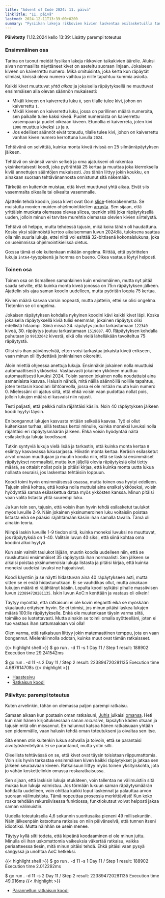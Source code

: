 ```yaml
---
title: "Advent of Code 2024: 11. päivä"
linkTitle: "11. päivä"
lastmod: 2024-12-11T13:39:00+0200
summary: "Fysiikan lakeja rikkovien kivien laskentaa esilasketuilla taulukoilla"
---
```


**Päivitetty** 11.12.2024 kello 13:39: Lisätty parempi toteutus

### Ensimmäinen osa
Tarina on tuonut meidät fysiikan lakeja rikkovien taikakivien äärelle. Aluksi aivan normaalilta näyttäneet kivet on aseteltu suoraan linjaan. Jokaiseen kiveen on kaiverrettu numero. Mikä omituisinta, joka kerta kun räpäytät silmiäsi, kivissä oleva numero vaihtuu ja niille tapahtuu kummia asioita.

Kaikki kivet muuttuvat *yhtä aikaa* ja jokaisella räpäytyksellä ne muuttuvat ensimmäisen alla olevan säännön mukaisesti:

- Mikäli kiveen on kaiverrettu luku `0`, sen tilalle tulee kivi, johon on kaiverrettu `1`.
- Mikäli kiveen on kaiverrettu luku, jossa on parillinen määrä numeroita, sen paikalle tulee kaksi kiveä. Puolet numeroista on kaiverrettu vasempaan ja puolet oikeaan kiveen. Etunollia ei kaiverreta, joten kivi `1000` muuttuu kiveksi `10` ja `0`.
- Jos edelliset säännöt eivät toteudu, tilalle tulee kivi, johon on kaiverrettu vanhan kiven numero kerrottuna luvulla `2024`.

Tehtävänä on selvittää, kuinka monta kiveä rivissä on 25 silmänräpäytyksen jälkeen.

Tehtävä on sinänsä varsin selkeä ja oma ajatukseni oli rakentaa yksinkertaisesti koodi, joka pyörähtää 25 kertaa ja muuttaa joka kierroksella kiviä annettujen sääntöjen mukaisesti. Jos tähän liittyy jokin koukku, en ainakaan suoraan tehtävänannosta onnistunut sitä näkemään.

Tärkeää on kuitenkin muistaa, että kivet muuttuvat yhtä aikaa. Eivät siis vasemmalta oikealle tai oikealta vasemmalle.

Ajattelin tehdä koodin, jossa kivet ovat Go:n [slice](https://go.dev/tour/moretypes/7)-tietorakennetta. Se muistutta monien muiden ohjelmointikielien [arrayta](https://en.wikipedia.org/wiki/Array_(data_structure)). Sen sijaan, että yrittäisin muokata olemassa olevaa slicea, teenkin siitä joka räpäytyksellä uuden, jolloin minun ei tarvitse murehtia olemassa olevien kivien siirtelystä.

Tehtävä oli helppo, mutta tehdessä tajusin, mikä koira tähän oli haudattuna. Koska yksi säännöistä kertoo aikaisemman luvun 2024:llä, tuloksena saattaa olla niin suuria lukuja, ettei niitä voi esittää 32-bittisenä kokonaislukuna, joka on useimmissa ohjelmointikielissä oletus.

Go:ssa tämä ei ole kuitenkaan mikään ongelma. Riittää, että pyörittelen lukuja `int64`-tyyppisenä ja homma on bueno. Oikea vastaus löytyi helposti.

### Toinen osa
Toinen osa on tismalleen samanlainen kuin ensimmäinen, mutta nyt pitää saada selville, että kuinka monta kiveä jonossa on 75:n räpäytyksen jälkeen. Ajattelin siis ajaa saman koodin uudelleen, mutta pyöritän loopia 75 kertaa.

Kivien määrä kasvaa varsin nopeasti, mutta ajattelin, ettei se olisi ongelma. Tietenkin se oli ongelma.

Jokaisen räpäytyksen kohdalla nykyinen koodini kävi kaikki kivet läpi. Koska jokaisella räpäytyksellä kiviä tulisi enemmän, jokainen räpäytys olisi edellistä hitaampi. Siinä missä 24. räpäytys joutui tarkastamaan `122340` kiveä, 30. räpäytys joutuu tarkastamaan `1519087`. 40. Räpäytyksen kohdalla puhutaan jo `99132642` kivestä, eikä olla vielä lähelläkään tavoiteltua 75 räpäytystä.

Olisi siis ihan päivänselvää, etten voisi tarkastaa jokaista kiveä erikseen, vaan minun oli löydettävä jonkinlainen oikoreitti. 

Aloin miettiä ohjeessa anettuja lukuja. Ensinnäkin jokainen nolla muuttuisi automaattisesti ykköseksi. Vastaavasti jokainen ykkönen muuttuu automaattisesti luvuksi 2024. Toisin sanoen jokainen nolla noudattaisi aina samanlaista kaavaa. Halusin nähdä, mitä näillä säännöillä nollille tapahtuu, joten testasin koodiani lähtöarvolla, jossa ei ole mitään muuta kuin numero 0. Mielessäni oli ajatus siitä, että ehkä voisin vaan pudottaa nollat pois, jolloin lukujen määrä ei kasvaisi niin rajusti.

Testi paljasti, että pelkkä nolla räjähtäisi käsiin. Noin 40 räpäytyksen jälkeen koodi hyytyi täysin.

En bongannut lukujen kasvusta mitään selkeää kaavaa. Työ ei ollut kuitenkaan turhaa, sillä testaus kertoi minulle, kuinka moneksi luvuksi nolla räjähtäisi eri räpäytysmäärän jälkeen. Ehkä voisin hyödyntää näitä esilaskettuja lukuja koodissani.

Tutkin syntyviä lukuja vielä lisää ja tarkastin, että kuinka monta kertaa `0` esiintyy kasvavassa lukusarjassa. Hiivatin monta kertaa. Keräsin esilasketut arvot omaan muuttujaan ja muutin koodia niin, että se laskisi ensimmäiset räpäytykset normaalisti, mutta kun jäljellä olevia räpäytyksiä olisi tietty määrä, se ottaisit nollat pois ja pitäisi kirjaa, että kuinka monta uutta lukua nollasta seuraisi, jos laskentaa tehtäisiin loppuun.

Koodi toimi hyvin ensimmäisessä osassa, mutta toinen osa hyytyi edelleen. Tajusin siinä kohtaa, että koska nolla muttuisi aina ensiksi ykköseksi, voisin hyödyntää samaa esilaskettua dataa myös ykkösten kanssa. Minun pitäisi vaan valita listasta yhtä suurempi luku.

Ja kun tein sen, tajusin, että voisin ihan hyvin tehdä esilasketut taulukot myös luvuille 2-9. Näin jokainen yksinumeroinen luku voitaisiin poistaa listasta eikä se pääsisi räjähtämään käsiin ihan samalla tavalla. Tämä oli ainakin teoria.

Niinpä laskin luvuille 1-9 tiedon siitä, kuinka moneksi luvuksi ne muuttuvat, jos räpäytyksiä on 1-40. Valitsin luvun 40 siksi, että siinä kohtaa oma koodini alkoi hyytyä.

Kun sain valmiit taulukot läjään, muutin koodia uudelleen niin, että se rouskuttaisi ensimmäiset 35 räpäytystä ihan normaalisti. Sen jälkeen se alkaisi poistaa yksinumeroisia lukuja listasta ja pitäisi kirjaa, että kuinka moneksi uudeksi luvuksi ne hajoaisivat.

Koodi käyntiin ja se näytti hidastuvan aina 40 räpäytykseen asti, mutta sitten se ei enää hidastunutkaan. Ei se vauhdikas ollut, mutta ainakaan lukujen määrä ei räjähtänyt käsiin. Lopulta koodi sylkäisi pihalle massiivisen luvun `223894720281135`. Iskin luvun AoC:n kenttään ja vastaus oli oikein!

Täytyy myöntää, että ratkaisuni ei ole kovin elegantti eikä se myöskään skaalaudu erityisen hyvin. Se ei toimisi, jos minun pitäisi laskea lukujen määrä 100:lle räpäytykselle. Enkä ole muutenkaan täysin varma siitä, toimiiko se luotettavasti. Mutta ainakin se toimii omalla syötteelläni, joten ei tuo vastaus ihan sattumaakaan voi olla!

Olen varma, että ratkaisuun liittyy jokin matemaattinen temppu, jota en vaan bongannut. Mielenkiinnolla odotan, kuinka muut ovat tämän ratkaisseet.

{{< highlight shell >}}
$ go run . -d 11 -s 1
Day 11 / Step 1 result: 188902
Execution time 29.241542ms

$ go run . -d 11 -s 2
Day 11 / Step 2 result: 223894720281135
Execution time 4.687614708s
{{< /highlight >}}

- [Haastesivu](https://adventofcode.com/2024/day/11)
- [Ratkaisun koodi](https://github.com/saaste/advent-of-code-2024/blob/4cf67fa8be15153278f0a1110355a1bb49fd05c7/pkg/puzzle/11.go)

### Päivitys: parempi toteutus
Kuten arvelinkin, tähän on olemassa paljon parempi ratkaisu.

Samaan aikaan kun postasin oman ratkaisuni, [Juhis](https://mastodon.world/@hamatti) julkaisi [omansa](https://hamatti.org/adventofcode/2024/solutions/day-11). Heti kun näin hänen kirjoituksessaan sanan *recursive*, läpsäytin käden otsaan ja tajusin mitä olin missannut. En halunnut katsoa hänen ratkaisuaan yhtään sen pidemmälle, vaan halusin tehdä oman toteutukseni ja oivaltaa sen itse.

Sitä ennen otin kuitenkin lukua sohvalla ja toivoin, että se parantaisi aivotyöskentelyäni. Ei se parantanut, mutta yritin silti.

Oleellista tehtävässä on se, että kivet ovat täysin toisistaan riippumattomia. Voin siis hyvin tarkastaa ensimmäisen kiven kaikki räpäytykset ja jatkaa sen jälkeen seuraavaan kiveen. Ratkaisuun liittyy myös toinen yksityiskohta, jota jo vähän koskettelinkin omassa roskaratkaisussa.

Sen sijaan, että laskisin lukuja etukäteen, voin tallentaa ne välimuistiin sitä mukaa kun lukuja valmistuu. Jos törmään lukuun saman räpäytysmäärän kohdalla uudelleen, voin ohittaa kaikki loput laskennat ja palauttaa arvon suoraan välimuistista. Tämä nopeuttaa prosessia merkittävästi! Kun koko roska tehdään rekursiivisessa funktiossa, funktiokutsut voivat helposti jakaa saman välimuistin.

Uudella toteutuksella 4,6 sekunnin suoritusaika pieneni 49 millisekuntiin. Näin jälkeenpäin katsottuna ratkaisu on niin päivänselvä, että tunnen itseni idiootiksi. Mutta näinhän se usein menee.

Täytyy kyllä silti todeta, että kipeänä koodaaminen ei ole minun juttu. Minulla oli ihan uskomattomia vaikeuksia väkertää ratkaisu, vaikka periaatteessa tiesin, mitä minun pitäisi tehdä. Ehkä pitäisi vaan pysyä sängyssä ja unohtaa AoC hetkeksi.

{{< highlight shell >}}
$ go run . -d 11 -s 1
Day 11 / Step 1 result: 188902
Execution time 2.012292ms

$ go run . -d 11 -s 2
Day 11 / Step 2 result: 223894720281135
Execution time 49.016ms
{{< /highlight >}}

- [Parannellun ratkaisun koodi](https://github.com/saaste/advent-of-code-2024/blob/main/pkg/puzzle/11.go)
